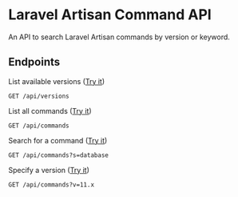 # Laravel Artisan Command API
An API to search Laravel Artisan commands by version or keyword.
## Endpoints
List available versions ([Try it](https://artisan-api.vercel.app/api/versions))
```
GET /api/versions
```
List all commands ([Try it](https://artisan-api.vercel.app/api/commands))
```
GET /api/commands
```
Search for a command ([Try it](https://artisan-api.vercel.app/api/commands?s=database))
```
GET /api/commands?s=database
```
Specify a version ([Try it](https://artisan-api.vercel.app/api/commands?v=11.x))
```
GET /api/commands?v=11.x
